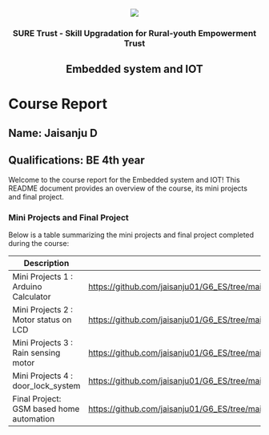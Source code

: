 <!-- PROJECT LOGO -->
<br />

<div align="center">
   <img src='https://user-images.githubusercontent.com/73131499/166115643-d3187f47-d38f-41b2-ae42-5ecbbc60de14.png' />


<h3 align="center">SURE Trust - Skill Upgradation for Rural-youth Empowerment Trust</h3>
  <h2> Embedded system and IOT </h2>
</div>

# Course Report

## Name: Jaisanju D

## Qualifications: BE 4th year

Welcome to the course report for the Embedded system and IOT! This README document provides an overview of the course, its mini projects and final project.

### Mini Projects and Final Project

Below is a table summarizing the mini projects and final project completed during the course:

| Description                               | Link                                    |
|-------------------------------------------|-----------------------------------------|
| Mini Projects 1 : Arduino Calculator       | https://github.com/jaisanju01/G6_ES/tree/main/Mini%20Projects/Jaisanju/Arduino_calculator                       |
| Mini Projects 2 : Motor status on LCD      | https://github.com/jaisanju01/G6_ES/tree/main/Mini%20Projects/Jaisanju/Displaying%20the%20motor%20status%20on%20LCD%20using%20Arduino%20UNO         |
| Mini Projects 3 : Rain sensing motor       | https://github.com/jaisanju01/G6_ES/tree/main/Mini%20Projects/Jaisanju/Rain%20Sensing%20Motor%20Control%20Using%20Arduino          |
| Mini Projects 4 : door_lock_system         | https://github.com/jaisanju01/G6_ES/tree/main/Mini%20Projects/Jaisanju/door_lock_system           |
| Final Project: GSM based home automation   | https://github.com/jaisanju01/G6_ES/tree/main/Final%20Capstone%20Project/Jaisanju/GSM_HOME_AUTOMATION         |